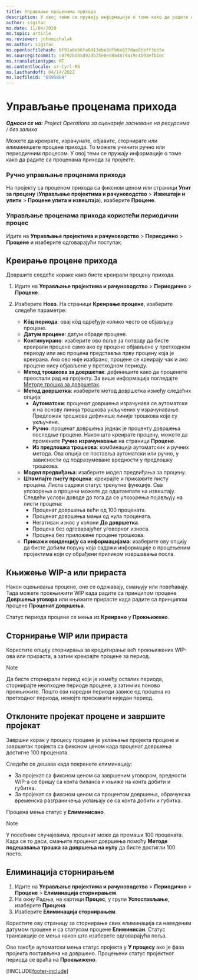 ```yaml
---
title: Управљање проценама прихода
description: У овој теми се пружају информације о томе како да радите са проценама прихода за пројекте.
author: sigitac
ms.date: 11/04/2020
ms.topic: article
ms.reviewer: johnmichalak
ms.author: sigitac
ms.openlocfilehash: 6f91a0eb6fa0d13ebe8dfb6e837dae0bbff3eb5e
ms.sourcegitcommit: c0792bd65d92db25e0e8864879a19c4b93efb10c
ms.translationtype: MT
ms.contentlocale: sr-Cyrl-RS
ms.lasthandoff: 04/14/2022
ms.locfileid: "8595884"
---
```

# <a name="manage-revenue-estimates"></a>Управљање проценама прихода

_**Односи се на:** Project Operations за сценарије засноване на ресурсима / без залиха_

Можете да креирате, израчунате, објавите, сторнирате или елиминишете процене прихода. То можете учинити ручно или периодичним процесом. У овој теми се пружају информације о томе како да радите са проценама прихода за пројекте.

### <a name="manage-revenue-estimates-manually"></a>Ручно управљање проценама прихода

На пројекту са проценом прихода са фиксном ценом или страници **Упит за процену** (**Управљање пројектима и рачуноводство** > **Извештаји и упити** > **Процене упита и извештаја**), изаберите **Процене**.

### <a name="manage-revenue-estimates-using-a-periodic-process"></a>Управљање проценама прихода користећи периодични процес

Идите на **Управљање пројектима и рачуноводство** > **Периодично** > **Процене** и изаберите одговарајући поступак.

## <a name="create-a-revenue-estimate"></a>Креирање процене прихода

Довршите следеће кораке како бисте креирали процену прихода. 

1. Идите на **Управљање пројектима и рачуноводство** > **Периодично** > **Процене**.
2. Изаберите **Ново**. На страници **Креирање процене**, изаберите следеће параметре:

   - **Кôд периода**: овај кôд одређује колико често се објављују процене.
   - **Датум процене**: датум обраде процене.
   - **Континуирано**: изаберите ово поље за потврду да бисте креирали процене само ако су процене објављене у претходном периоду или ако процена представља прву процену која је креирана. Ако ово није изабрано, процене се креирају чак и ако процене нису објављене у претходном периоду.
   - **Метод трошкова за довршетак**: дефинишите како да процените преостали рад на пројекту. За више информација погледајте [Методе трошка за довршетак](cost-complete-methods.md).
   - **Метод довршетка**: изаберите метод довршетка између следећих опција:
     - **Аутоматски**: проценат довршења израчунава се аутоматски и на основу линија трошкова укључених у израчунавање. Предложак трошкова дефинише линије трошкова које су укључене.
     - **Ручно**: проценат довршења једнак је проценту довршења последње процене. Након што креирате процену, можете да промените **Ручно израчунавање** на страници **Процене**.
     - **Из предлошка трошкова**: комбинација аутоматских и ручних метода. Ова опција се поставља аутоматски или ручно, у зависности од подразумеване вредности у предлошку трошкова.
   - **Модел предвиђања**: изаберите модел предвиђања за процену.
   - **Штампајте листу процена**: креирајте и прикажите листу процена. Листа садржи статус тренутне функције. Сва упозорења о процени можете да одштампате на извештају. Следећи услови доводе до тога да се упозорења појављују на листи процена:
     - Проценат довршења већи од 100 процената.
     - Проценат довршења мањи од нула процената.
     - Негативан износ у колони **До довршетка**.
     - Процена без одговарајућег уговорног износа.
     - Процена без приложене процене трошкова.
   - **Прикажи евиденцију са информацијама**: изаберите ову опцију да бисте добили поруку која садржи информације о процењеним пројектима који су обрађени приликом извршавања посла.


## <a name="post-wip-or-accruals"></a>Књижење WIP-а или прираста

Након оцењивања процене, оне се одржавају, смањују или повећавају. Тада можете прокњижити WIP када радите са принципом процене **Довршења уговора** или књижите прирасте када радите са принципом процене **Проценат довршења**.
  
Статус периода процене се мења из **Креирано** у **Прокњижено**.

## <a name="reverse-wip-or-accruals"></a>Сторнирање WIP или прираста

Користите опцију сторнирања за кредитирање већ прокњижених WIP-ова или прираста, а затим креирајте процене за период.

> [!NOTE]
> Да бисте сторнирали период који је између осталих периода, сторнирајте неопходне периоде процене, а затим их поново прокњижите. Пошто сви наредни периоди зависе од процена из претходног периода, немојте прескакати ниједан период.

## <a name="eliminate-the-estimate-project-and-finish-the-project"></a>Отклоните пројекат процене и завршите пројекат

Завршни корак у процесу процене је уклањање пројекта процене и завршетак пројекта са фиксном ценом када проценат довршења достигне 100 процената.

Следеће се дешава када покренете елиминацију:

- За пројекат са фиксном ценом са завршеним уговором, вредности WIP-а се бришу са конта биланса и књиже на конта добити и губитка.
- За пројекат са фиксном ценом са процентом довршења, обрачунска временска разграничења уклањају се са конта добити и губитка.

Процена мења статус у **Елиминисано**.

> [!NOTE]
> У посебним случајевима, проценат може да премаши 100 процената. Када се то деси, смањите проценат довршења помоћу **Методе подешавања трошка за довршења на нулу** да бисте достигли 100 посто.

## <a name="reverse-elimination"></a>Елиминација сторнирањем

1. Идите на **Управљање пројектима и рачуноводство** > **Периодично** > **Процене** > **Елиминација сторнирањем**. 
2. На окну Радња, на картици **Процес**, у групи **Успостављање**, изаберите **Процена**. 
3. Изаберите **Елиминација сторнирањем**.

Користите ову страницу за сторнирање свих елиминација са наведеним датумом процене и са статусом процене **Елиминисан**. Статус трансакције се мења након што изаберете одговарајућа поља.

Ово такође аутоматски мења статус пројекта у **У процесу** ако је фаза пројекта постављена на довршено. Процењени статус пројектног периода се враћа на **Прокњижено**.


[!INCLUDE[footer-include](../includes/footer-banner.md)]